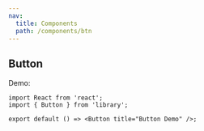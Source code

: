 ```yaml
---
nav:
  title: Components
  path: /components/btn
---
```


## Button

Demo:

```tsx
import React from 'react';
import { Button } from 'library';

export default () => <Button title="Button Demo" />;
```

<code src="@/components/frontend/Button/Btn1/index.tsx" compact="true" desc="按钮1引入"></code> <code src="@/components/frontend/Button/Btn2/index.tsx" compact="true" desc="按钮2引入"></code>
